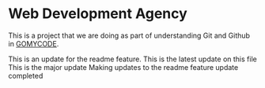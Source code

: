 # Web Development Agency

This is a project that we are doing as part of understanding Git and Github in [GOMYCODE](https://gomycode.com).

This is an update for the readme feature.
This is the latest update on this file
This is the major update 
Making updates to the readme feature
update completed
